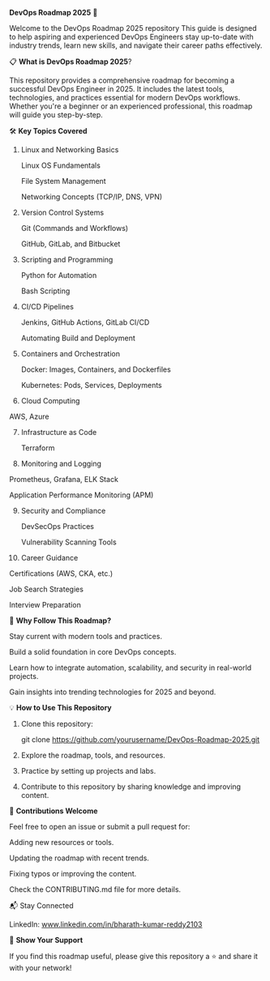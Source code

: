 **DevOps Roadmap 2025** 🚀

Welcome to the DevOps Roadmap 2025 repository This guide is designed to help aspiring and experienced DevOps Engineers stay up-to-date with industry trends, learn new skills, and navigate their career paths effectively.

📋 **What is DevOps Roadmap 2025**?

This repository provides a comprehensive roadmap for becoming a successful DevOps Engineer in 2025. It includes the latest tools, technologies, and practices essential for modern DevOps workflows. Whether you're a beginner or an experienced professional, this roadmap will guide you step-by-step.

🛠️ **Key Topics Covered**

1. Linux and Networking Basics

   Linux OS Fundamentals

   File System Management

   Networking Concepts (TCP/IP, DNS, VPN)

2. Version Control Systems

   Git (Commands and Workflows)

   GitHub, GitLab, and Bitbucket

3. Scripting and Programming

   Python for Automation

   Bash Scripting

4. CI/CD Pipelines

   Jenkins, GitHub Actions, GitLab CI/CD

   Automating Build and Deployment

5. Containers and Orchestration

   Docker: Images, Containers, and Dockerfiles

   Kubernetes: Pods, Services, Deployments

6. Cloud Computing

  AWS, Azure

7. Infrastructure as Code
   
   Terraform

8. Monitoring and Logging

  Prometheus, Grafana, ELK Stack

  Application Performance Monitoring (APM)

9. Security and Compliance

   DevSecOps Practices

   Vulnerability Scanning Tools

10. Career Guidance

  Certifications (AWS, CKA, etc.)

  Job Search Strategies

  Interview Preparation

🎯 **Why Follow This Roadmap?**

Stay current with modern tools and practices.

Build a solid foundation in core DevOps concepts.

Learn how to integrate automation, scalability, and security in real-world projects.

Gain insights into trending technologies for 2025 and beyond.

💡 **How to Use This Repository**

1. Clone this repository:

   git clone https://github.com/yourusername/DevOps-Roadmap-2025.git

2. Explore the roadmap, tools, and resources.

3. Practice by setting up projects and labs.

4. Contribute to this repository by sharing knowledge and improving content.

🤝 **Contributions Welcome**

Feel free to open an issue or submit a pull request for:

Adding new resources or tools.

Updating the roadmap with recent trends.

Fixing typos or improving the content.


Check the CONTRIBUTING.md file for more details.

📬 Stay Connected

LinkedIn: www.linkedin.com/in/bharath-kumar-reddy2103

🌟 **Show Your Support**

If you find this roadmap useful, please give this repository a ⭐ and share it with your network!
